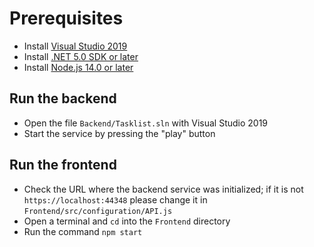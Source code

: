 # Prerequisites

- Install [Visual Studio 2019](https://visualstudio.microsoft.com/vs/)
- Install [.NET 5.0 SDK or later](https://dotnet.microsoft.com/download/dotnet/5.0)
- Install [Node.js 14.0 or later](https://nodejs.org/en/)

## Run the backend

- Open the file `Backend/Tasklist.sln` with Visual Studio 2019
- Start the service by pressing the "play" button

## Run the frontend

- Check the URL where the backend service was initialized; if it is not `https://localhost:44348` please change it in `Frontend/src/configuration/API.js`
- Open a terminal and `cd` into the `Frontend` directory
- Run the command `npm start`
